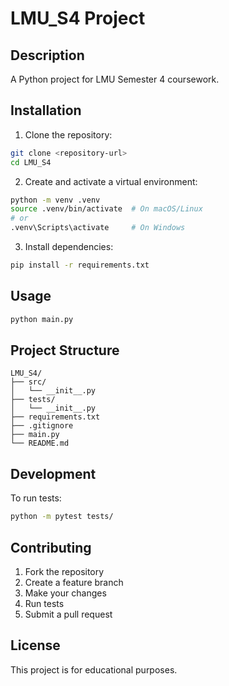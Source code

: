 # LMU_S4 Project

## Description
A Python project for LMU Semester 4 coursework.

## Installation

1. Clone the repository:
```bash
git clone <repository-url>
cd LMU_S4
```

2. Create and activate a virtual environment:
```bash
python -m venv .venv
source .venv/bin/activate  # On macOS/Linux
# or
.venv\Scripts\activate     # On Windows
```

3. Install dependencies:
```bash
pip install -r requirements.txt
```

## Usage

```bash
python main.py
```

## Project Structure

```
LMU_S4/
├── src/
│   └── __init__.py
├── tests/
│   └── __init__.py
├── requirements.txt
├── .gitignore
├── main.py
└── README.md
```

## Development

To run tests:
```bash
python -m pytest tests/
```

## Contributing

1. Fork the repository
2. Create a feature branch
3. Make your changes
4. Run tests
5. Submit a pull request

## License

This project is for educational purposes.
